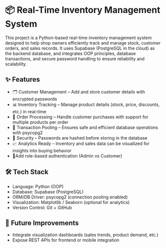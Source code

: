 # 📦 Real-Time Inventory Management System

This project is a Python-based real-time inventory management system designed to help shop owners efficiently track and manage stock, customer orders, and sales records. It uses Supabase (PostgreSQL in the cloud) as the backend database, and integrates OOP principles, database transactions, and secure password handling to ensure reliability and scalability.

## ✨ Features

- 🗂️ Customer Management – Add and store customer details with encrypted passwords
- 📊 Inventory Tracking – Manage product details (stock, price, discounts, etc.) in real-time
- 🛒 Order Processing – Handle customer purchases with support for multiple products per order
- 🔄 Transaction Pooling – Ensures safe and efficient database operations with psycopg2
- 🔐 Security – Passwords are hashed before storing in the database
- 📈 Analytics Ready – Inventory and sales data can be visualized for insights into buying behavior
-  🔐Add role-based authentication (Admin vs Customer)

## 🛠️ Tech Stack

- Language: Python (OOP)
- Database: Supabase (PostgreSQL)
- ORM/DB Driver: psycopg2 (connection pooling enabled)
- Visualization: Matplotlib / Seaborn (optional for analytics)
- Version Control: Git + GitHub

## 🚀 Future Improvements
- Integrate visualization dashboards (sales trends, product demand, etc.)
- Expose REST APIs for frontend or mobile integration
